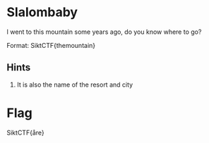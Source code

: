 # Slalombaby

I went to this mountain some years ago, do you know where to go?

Format: SiktCTF{themountain}

## Hints
1. It is also the name of the resort and city

# Flag 
SiktCTF{åre}